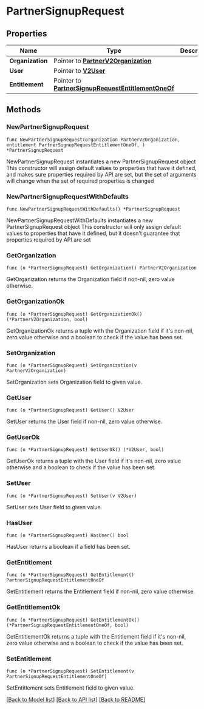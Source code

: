 # PartnerSignupRequest

## Properties

Name | Type | Description | Notes
------------ | ------------- | ------------- | -------------
**Organization** | Pointer to [**PartnerV2Organization**](partner.v2.Organization.md) |  | 
**User** | Pointer to [**V2User**](v2.User.md) |  | [optional] 
**Entitlement** | Pointer to [**PartnerSignupRequestEntitlementOneOf**](PartnerSignupRequestEntitlementOneOf.md) |  | 

## Methods

### NewPartnerSignupRequest

`func NewPartnerSignupRequest(organization PartnerV2Organization, entitlement PartnerSignupRequestEntitlementOneOf, ) *PartnerSignupRequest`

NewPartnerSignupRequest instantiates a new PartnerSignupRequest object
This constructor will assign default values to properties that have it defined,
and makes sure properties required by API are set, but the set of arguments
will change when the set of required properties is changed

### NewPartnerSignupRequestWithDefaults

`func NewPartnerSignupRequestWithDefaults() *PartnerSignupRequest`

NewPartnerSignupRequestWithDefaults instantiates a new PartnerSignupRequest object
This constructor will only assign default values to properties that have it defined,
but it doesn't guarantee that properties required by API are set

### GetOrganization

`func (o *PartnerSignupRequest) GetOrganization() PartnerV2Organization`

GetOrganization returns the Organization field if non-nil, zero value otherwise.

### GetOrganizationOk

`func (o *PartnerSignupRequest) GetOrganizationOk() (*PartnerV2Organization, bool)`

GetOrganizationOk returns a tuple with the Organization field if it's non-nil, zero value otherwise
and a boolean to check if the value has been set.

### SetOrganization

`func (o *PartnerSignupRequest) SetOrganization(v PartnerV2Organization)`

SetOrganization sets Organization field to given value.


### GetUser

`func (o *PartnerSignupRequest) GetUser() V2User`

GetUser returns the User field if non-nil, zero value otherwise.

### GetUserOk

`func (o *PartnerSignupRequest) GetUserOk() (*V2User, bool)`

GetUserOk returns a tuple with the User field if it's non-nil, zero value otherwise
and a boolean to check if the value has been set.

### SetUser

`func (o *PartnerSignupRequest) SetUser(v V2User)`

SetUser sets User field to given value.

### HasUser

`func (o *PartnerSignupRequest) HasUser() bool`

HasUser returns a boolean if a field has been set.

### GetEntitlement

`func (o *PartnerSignupRequest) GetEntitlement() PartnerSignupRequestEntitlementOneOf`

GetEntitlement returns the Entitlement field if non-nil, zero value otherwise.

### GetEntitlementOk

`func (o *PartnerSignupRequest) GetEntitlementOk() (*PartnerSignupRequestEntitlementOneOf, bool)`

GetEntitlementOk returns a tuple with the Entitlement field if it's non-nil, zero value otherwise
and a boolean to check if the value has been set.

### SetEntitlement

`func (o *PartnerSignupRequest) SetEntitlement(v PartnerSignupRequestEntitlementOneOf)`

SetEntitlement sets Entitlement field to given value.



[[Back to Model list]](../README.md#documentation-for-models) [[Back to API list]](../README.md#documentation-for-api-endpoints) [[Back to README]](../README.md)


